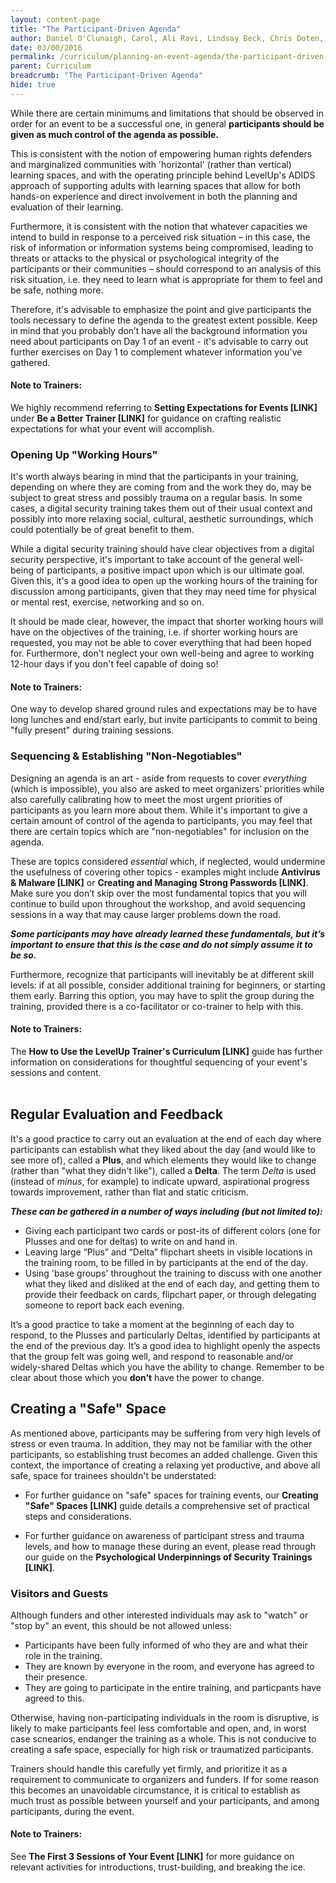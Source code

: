 ```yaml
---
layout: content-page
title: "The Participant-Driven Agenda"
author: Daniel O'Clunaigh, Carol, Ali Ravi, Lindsay Beck, Chris Doten, Nick Sera-Leyva
date: 03/00/2016
permalink: /curriculum/planning-an-event-agenda/the-participant-driven-agenda/
parent: Curriculum
breadcrumb: "The Participant-Driven Agenda"
hide: true
---
```

While there are certain minimums and limitations that should be observed in order for an event to be a successful one, in general **participants should be given as much control of the agenda as possible.**

This is consistent with the notion of empowering human rights defenders and marginalized communities with 'horizontal' (rather than vertical) learning spaces, and with the operating principle behind LevelUp's ADIDS approach of supporting adults with learning spaces that allow for both hands-on experience and direct involvement in both the planning and evaluation of their learning.

Furthermore, it is consistent with the notion that whatever capacities we intend to build in response to a perceived risk situation – in this case, the risk of information or information systems being compromised, leading to threats or attacks to the physical or psychological integrity of the participants or their communities – should correspond to an analysis of this risk situation, i.e. they need to learn what is appropriate for them to feel and be safe, nothing more.

Therefore, it's advisable to emphasize the point and give participants the tools necessary to define the agenda to the greatest extent possible. Keep in mind that you probably don’t have all the background information you need about participants on Day 1 of an event - it's advisable to carry out further exercises on Day 1 to complement whatever information you've gathered.

#### Note to Trainers: ####
We highly recommend referring to **Setting Expectations for Events [LINK]** under **Be a Better Trainer [LINK]** for guidance on crafting realistic expectations for what your event will accomplish.


### Opening Up "Working Hours" ###
It's worth always bearing in mind that the participants in your training, depending on where they are coming from and the work they do, may be subject to great stress and possibly trauma on a regular basis. In some cases, a digital security training takes them out of their usual context and possibly into more relaxing social, cultural, aesthetic surroundings, which could potentially be of great benefit to them.

While a digital security training should have clear objectives from a digital security perspective, it's important to take account of the general well-being of participants, a positive impact upon which is our ultimate goal. Given this, it's a good idea to open up the working hours of the training for discussion among participants, given that they may need time for physical or mental rest, exercise, networking and so on.

It should be made clear, however, the impact that shorter working hours will have on the objectives of the training, i.e. if shorter working hours are requested, you may not be able to cover everything that had been hoped for. Furthermore, don't neglect your own well-being and agree to working 12-hour days if you don't feel capable of doing so!

#### Note to Trainers: ####
One way to develop shared ground rules and expectations may be to have long lunches and end/start early, but invite participants to commit to being "fully present" during training sessions.

### Sequencing & Establishing "Non-Negotiables" ###
Designing an agenda is an art - aside from requests to cover *everything* (which is impossible), you also are asked to meet organizers’ priorities while also carefully calibrating how to meet the most urgent priorities of participants as you learn more about them. While it's important to give a certain amount of control of the agenda to participants, you may feel that there are certain topics which are "non-negotiables" for inclusion on the agenda.

These are topics considered *essential* which, if neglected, would undermine the usefulness of covering other topics - examples might include **Antivirus & Malware [LINK]** or **Creating and Managing Strong Passwords [LINK]**. Make sure you don’t skip over the most fundamental topics that you will continue to build upon throughout the workshop, and avoid sequencing sessions in a way that may cause larger problems down the road.

***Some participants may have already learned these fundamentals, but it’s important to ensure that this is the case and do not simply assume it to be so.***

Furthermore, recognize that participants will inevitably be at different skill levels: if at all possible, consider additional training for beginners, or starting them early. Barring this option, you may have to split the group during the training, provided there is a co-facilitator or co-trainer to help with this.

#### Note to Trainers: ####
The **How to Use the LevelUp Trainer's Curriculum [LINK]** guide has further information on considerations for thoughtful sequencing of your event's sessions and content.
<br><br>

## Regular Evaluation and Feedback ##
It's a good practice to carry out an evaluation at the end of each day where participants can establish what they liked about the day (and would like to see more of), called  a **Plus**, and which elements they would like to change (rather than "what they didn't like"), called a **Delta**. The term *Delta* is used (instead of *minus*, for example) to indicate upward, aspirational progress towards improvement, rather than flat and static criticism.

***These can be gathered in a number of ways including (but not limited to):***

- Giving each participant two cards or post-its of different colors (one for Plusses and one for deltas) to write on and hand in.
- Leaving large “Plus” and “Delta” flipchart sheets in visible locations in the training room, to be filled in by participants at the end of the day.
- Using 'base groups' throughout the training to discuss with one another what they liked and disliked at the end of each day, and getting them to provide their feedback on cards, flipchart paper, or through delegating someone to report back each evening.

It’s a good practice to take a moment at the beginning of each day to respond, to the Plusses and particularly Deltas, identified by participants at the end of the previous day. It’s a good idea to highlight openly the aspects that the group felt was going well, and respond to reasonable and/or widely-shared Deltas which you have the ability to change. Remember to be clear about those which you **don’t** have the power to change.

## Creating a "Safe" Space ##
As mentioned above, participants may be suffering from very high levels of stress or even trauma. In addition, they may not be familiar with the other participants, so establishing trust becomes an added challenge. Given this context, the importance of creating a relaxing yet productive, and above all safe, space for trainees shouldn't be understated:

- For further guidance on "safe" spaces for training events, our **Creating "Safe" Spaces [LINK]** guide details a comprehensive set of practical steps and considerations.

- For further guidance on awareness of participant stress and trauma levels, and how to manage these during an event, please read through our guide on the **Psychological Underpinnings of Security Trainings [LINK]**.

### Visitors and Guests ###
Although funders and other interested individuals may ask to "watch" or "stop by" an event, this should be not allowed unless:

- Participants have been fully informed of who they are and what their role in the training.
-  They are known by everyone in the room, and everyone has agreed to their presence.
-  They are going to participate in the entire training, and particpants have agreed to this.

Otherwise, having non-participating individuals in the room is disruptive, is likely to make participants feel less comfortable and open, and, in worst case scnearios, endanger the training as a whole. This is not conducive to creating a safe space, especially for high risk or traumatized participants.

Trainers should handle this carefully yet firmly, and prioritize it as a requirement to communicate to organizers and funders. If for some reason this becomes an unavoidable circumstance, it is critical to establish as much trust as possible between yourself and your participants, and among participants, during the event.

#### Note to Trainers: ####
See **The First 3 Sessions of Your Event [LINK]** for more guidance on relevant activities for introductions, trust-building, and breaking the ice.
<br><br>
